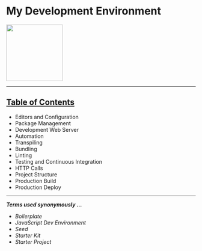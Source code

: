 # My Development Environment
<img src="https://upload.wikimedia.org/wikipedia/commons/9/99/Unofficial_JavaScript_logo_2.svg" width="150">

---

## [Table of Contents](toc.md)
- Editors and Configuration
- Package Management
- Development Web Server
- Automation
- Transpiling
- Bundling
- Linting
- Testing and Continuous Integration
- HTTP Calls
- Project Structure
- Production Build
- Production Deploy

---

***Terms used synonymously ...***
- *Boilerplate*
- *JavaScript Dev Environment*
- *Seed*
- *Starter Kit*
- *Starter Project*
